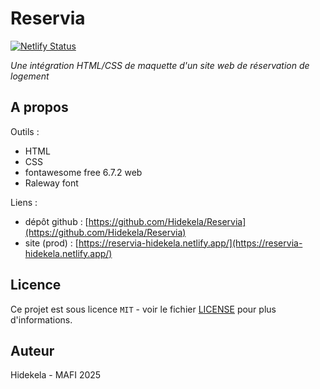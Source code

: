 # Reservia

[![Netlify Status](https://api.netlify.com/api/v1/badges/558c3a5c-87d6-498e-82ed-4c2327c2c87f/deploy-status?branch=prod_netlify)](https://app.netlify.com/sites/reservia-hidekela/deploys)

_Une intégration HTML/CSS de maquette d'un site web de réservation de logement_

## A propos

Outils :
 - HTML
 - CSS
 - fontawesome free 6.7.2 web
 - Raleway font

Liens :
 - dépôt github : [https://github.com/Hidekela/Reservia](https://github.com/Hidekela/Reservia)
 - site (prod) : [https://reservia-hidekela.netlify.app/](https://reservia-hidekela.netlify.app/)

## Licence

Ce projet est sous licence `MIT` - voir le fichier [LICENSE](LICENSE) pour plus d'informations.

## Auteur

Hidekela - MAFI 2025

